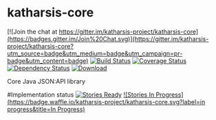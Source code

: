 # katharsis-core

[![Join the chat at https://gitter.im/katharsis-project/katharsis-core](https://badges.gitter.im/Join%20Chat.svg)](https://gitter.im/katharsis-project/katharsis-core?utm_source=badge&utm_medium=badge&utm_campaign=pr-badge&utm_content=badge)
[![Build Status](https://travis-ci.org/katharsis-project/katharsis-core.svg?branch=development)](https://travis-ci.org/katharsis-project/katharsis-core)
[![Coverage Status](https://coveralls.io/repos/katharsis-project/katharsis-core/badge.svg?branch=development)](https://coveralls.io/r/katharsis-project/katharsis-core?branch=development)
[![Dependency Status](https://www.versioneye.com/user/projects/5530cfa410e714f9e5000dc3/badge.svg?style=flat)](https://www.versioneye.com/user/projects/5530cfa410e714f9e5000dc3)
[ ![Download](https://api.bintray.com/packages/katharsis/maven/katharsis/images/download.svg) ](https://bintray.com/katharsis/maven/katharsis/_latestVersion)


Core Java JSON:API library

#Implementation status
[![Stories Ready](https://badge.waffle.io/katharsis-project/katharsis-core.svg?label=ready&title=Ready)]()
[![Stories In Progress](https://badge.waffle.io/katharsis-project/katharsis-core.svg?label=in progress&title=In Progress)]()
